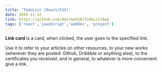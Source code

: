 ```yaml
---
title: 'TodoList (React/CSS)'
date: 2019-11-12
link: https://github.com/Amirmoh10/TodoListApp
tags: ['react','javaScript','webDev', 'project']
---
```


**Link card** is a card, when clicked, the user goes to the specified link.

Use it to refer to your articles on other resources, to your new works (wherever they are posted: Github, Dribbble or anything else), to the certificates you received, and in general, to whatever is more convenient give a link.

